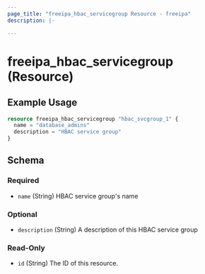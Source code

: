 ```yaml
---
page_title: "freeipa_hbac_servicegroup Resource - freeipa"
description: |-

---
```


# freeipa_hbac_servicegroup (Resource)



## Example Usage

```terraform
resource freeipa_hbac_servicegroup "hbac_svcgroup_1" {
  name = "database_admins"
  description = "HBAC service group"
}
```




<!-- schema generated by tfplugindocs -->
## Schema

### Required

- `name` (String) HBAC service group's name

### Optional

- `description` (String) A description of this HBAC service group

### Read-Only

- `id` (String) The ID of this resource.
